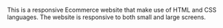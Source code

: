 This is a responsive Ecommerce website that make use of HTML and CSS languages. The website is responsive to both small and large screens.
